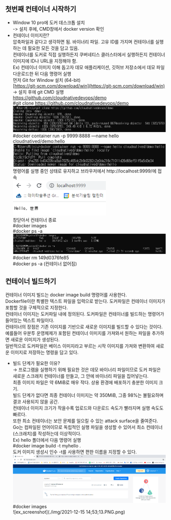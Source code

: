 ## 첫번째 컨테이너 시작하기
- Window 10 pro에 도커 데스크톱 설치  
-> 설치 후에, CMD창에서 docker version 확인
- 컨테이너 이미지란?  
압축파일과 같다고 생각하면 됨. 바이너리 파일. 고유 ID를 가지며 컨테이너를 실행하는 데 필요한 모든 것을 담고 있음.  
컨테이너를 도커로 직접 실행하든지 쿠버네티스 클러스터에서 실행하든지 컨테이너 이미지에 ID나 URL을 지정해야 함.  
Ex) 컨테이너 이미지 이해 돕고자 데모 애플리케이션, 깃허브 저장소에서 데모 파일 다운로드한 뒤 다음 명령어 실행  
먼저 Git for Window 설치 (64-bit)  
[https://git-scm.com/download/win](https://git-scm.com/download/win)  
→ 설치 후에 git CMD 실행  
https://github.com/cloudnativedevops/demo  
#git clone https://github.com/cloudnativedevops/demo
![ex_screenshot](./img/Untitled.png)  
#docker container run -p 9999:8888 —name hello cloudnatived/demo:hello  
![ex_screenshot](./img/Untitled(1).png)  
명령어를 실행 중인 상태로 유지하고 브라우저에서 http://localhost:9999/에 접속   
![ex_screenshot](./img/Untitled(2).png)  
창닫아서 컨테이너 종료  
#docker images  
#docker ps -a
![ex_screenshot](./img/Untitled(3).png)  
#docker rm 149d0376fe85  
#docker ps -a (컨테이너 없어짐)  

## 컨테이너 빌드하기  
컨테이너 이미지 빌드는 docker image build 명령어를 사용한다.  
Dockerfile이란 특별한 텍스트 파일을 입력으로 받는다. 도커파일은 컨테이너 이미지가 포함할 것을 구체적으로 지정한다.  
컨테이너 이미지는 도커파일 내에 정의된다. 도커파일은 컨테이너를 빌드하는 명령어가 들어있는 텍스트 파일이다.  
컨테이너의 장점은 기존 이미지를 기반으로 새로운 이미지를 빌드할 수 있다는 것이다. 예를들어 우분투 운영체제가 포함된 컨테이너 이미지를 가져와서 원하는 파일을 추가하면 새로운 이미지가 생성된다.  
일반적으로 도커파일은 베이스 이미지라고 부르는 시작 이미지를 가져와 변환하여 새로운 이미지로 저장하는 명령을 담고 있다.  
- 빌드 단계가  필요한 이유?  
→  프로그램을 실행하기 위해 필요한 것은 데모 바이너리 파일이므로 도커 파일은 새로운 스크래치 컨테이너를 만들고, 그 안에 바이너리 파일을 집어넣는다.  
최종 이미지 파일은 약 6MiB로 매우 작다. 상용 환경에 배포하기 충분한 이미지 크기.  
빌드 단계가 없다면 최종 컨테이너 이미지는 약 350MiB, 그중 98%는 불필요하며 결코 사용되지 않을 공간.  
컨테이너 이미지 크기가 작을수록 업로드와 다운로드 속도가 빨라지며 실행 속도도 빠르다.  
또한 최소 컨테이너는 보안 문제를 일으킬 수 있는 attack surface을 줄여준다.   
Go는 컴파일된 언어이므로 독립적인 실행 파일을 생성할 수 있어서 최소 컨테이너(스크래치)를 작성하는데 이상적이다.  
Ex) hello 폴더에서 다음 명령어 실행  
#docker image build -t myhello .  
도커 이미지 생성시 인수 -t를 사용하면 편한 이름을 지정할 수 있다.  
![ex_screenshot](./img/Untitled(4).png)  
#docker images  
![ex_screenshot](./img/2021-12-15 14;53;13.PNG.png)  

